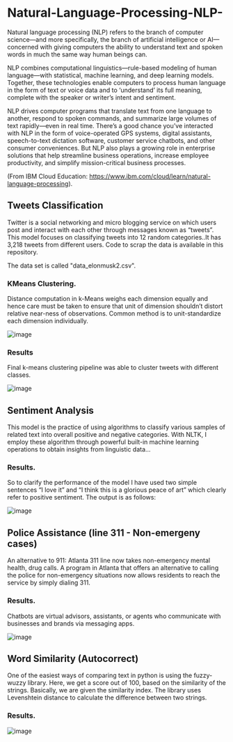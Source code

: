# Natural-Language-Processing-NLP-

Natural language processing (NLP) refers to the branch of computer science—and more specifically, the branch of artificial intelligence or AI—concerned with giving computers the ability to understand text and spoken words in much the same way human beings can.

NLP combines computational linguistics—rule-based modeling of human language—with statistical, machine learning, and deep learning models. Together, these technologies enable computers to process human language in the form of text or voice data and to ‘understand’ its full meaning, complete with the speaker or writer’s intent and sentiment.

NLP drives computer programs that translate text from one language to another, respond to spoken commands, and summarize large volumes of text rapidly—even in real time. There’s a good chance you’ve interacted with NLP in the form of voice-operated GPS systems, digital assistants, speech-to-text dictation software, customer service chatbots, and other consumer conveniences. But NLP also plays a growing role in enterprise solutions that help streamline business operations, increase employee productivity, and simplify mission-critical business processes.

(From IBM Cloud Education: https://www.ibm.com/cloud/learn/natural-language-processing).




## Tweets Classification
Twitter is a social networking and micro blogging service on which users post and interact with each other through messages known as “tweets”. This model focuses on classifying tweets into 12 random categories..It has 3,218 tweets from different users. Code to scrap the data is available in this repository.

The data set is called "data_elonmusk2.csv".

### KMeans Clustering.
Distance computation in k-Means weighs each dimension equally and hence care must be taken to ensure that unit of dimension shouldn’t distort relative near-ness of observations. Common method is to unit-standardize each dimension individually.

![image](https://user-images.githubusercontent.com/86708470/167463458-20f8c7ad-f307-49ff-8c7f-8e1476f53fec.png)

### Results

Final k-means clustering pipeline was able to cluster tweets with different classes.

![image](https://user-images.githubusercontent.com/86708470/167464243-34d11c96-c41e-44cf-b29d-8948a75da0c6.png)







## Sentiment Analysis
This model is the practice of using algorithms to classify various samples of related text into overall positive and negative categories. With NLTK, I employ these algorithm through powerful built-in machine learning operations to obtain insights from linguistic data...

### Results.
So to clarify the performance of the model I have used two simple sentences “I love it” and “I think this is a glorious peace of art” which clearly refer to positive sentiment. The output is as follows:

![image](https://user-images.githubusercontent.com/86708470/167479991-4cc5db4e-4818-4868-8f67-1b00ca8fc092.png)











## Police Assistance (line 311 - Non-emergeny cases)
An alternative to 911: Atlanta 311 line now takes non-emergency mental health, drug calls. A program in Atlanta that offers an alternative to calling the police for non-emergency situations now allows residents to reach the service by simply dialing 311.

### Results.
Chatbots are virtual advisors, assistants, or agents who communicate with businesses and brands via messaging apps.

![image](https://user-images.githubusercontent.com/86708470/170315385-1ce3436b-b464-4300-ac78-1e7fb2ff1948.png)









## Word Similarity (Autocorrect)

One of the easiest ways of comparing text in python is using the fuzzy-wuzzy library. Here, we get a score out of 100, based on the similarity of the strings. Basically, we are given the similarity index. The library uses Levenshtein distance to calculate the difference between two strings.

### Results.
![image](https://user-images.githubusercontent.com/86708470/170315385-1ce3436b-b464-4300-ac78-1e7fb2ff1948.png)



